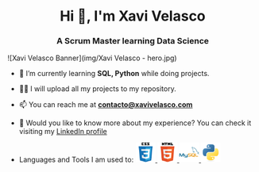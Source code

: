 <h1 align="center">Hi 👋, I'm Xavi Velasco</h1>
<h3 align="center">A Scrum Master learning Data Science</h3>

![Xavi Velasco Banner](img/Xavi Velasco - hero.jpg)

- 🌱 I’m currently learning **SQL, Python** while doing projects.

- 👨‍💻 I will upload all my projects to my repository.
  
- 📫 You can reach me at **contacto@xavivelasco.com**

- 📄 Would you like to know more about my experience? You can check it visiting my [LinkedIn profile](https://www.linkedin.com/in/xavivelasco)

- Languages and Tools I am used to: <a href="https://www.w3schools.com/css/" target="_blank" rel="noreferrer"> <img src="https://raw.githubusercontent.com/devicons/devicon/master/icons/css3/css3-original-wordmark.svg" alt="css3" width="40" height="40"/> </a> <a href="https://www.w3.org/html/" target="_blank" rel="noreferrer"> <img src="https://raw.githubusercontent.com/devicons/devicon/master/icons/html5/html5-original-wordmark.svg" alt="html5" width="40" height="40"/> </a> <a href="https://www.mysql.com/" target="_blank" rel="noreferrer"> <img src="https://raw.githubusercontent.com/devicons/devicon/master/icons/mysql/mysql-original-wordmark.svg" alt="mysql" width="40" height="40"/> </a> <a href="https://www.python.org" target="_blank" rel="noreferrer"> <img src="https://raw.githubusercontent.com/devicons/devicon/master/icons/python/python-original.svg" alt="python" width="40" height="40"/> </a>
